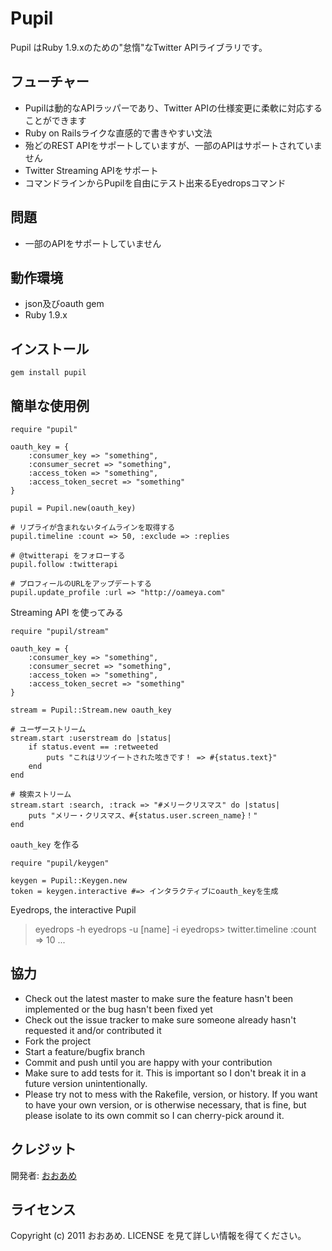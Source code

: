 Pupil
=============

Pupil はRuby 1.9.xのための"怠惰"なTwitter APIライブラリです。

フューチャー
-------------

* Pupilは動的なAPIラッパーであり、Twitter APIの仕様変更に柔軟に対応することができます
* Ruby on Railsライクな直感的で書きやすい文法
* 殆どのREST APIをサポートしていますが、一部のAPIはサポートされていません
* Twitter Streaming APIをサポート
* コマンドラインからPupilを自由にテスト出来るEyedropsコマンド

問題
-------------

* 一部のAPIをサポートしていません

動作環境
-------------

* json及びoauth gem
* Ruby 1.9.x

インストール
-------------

	gem install pupil

簡単な使用例
-------------

	require "pupil"
	
	oauth_key = {
		:consumer_key => "something",
		:consumer_secret => "something",
		:access_token => "something",
		:access_token_secret => "something"
	}
  
	pupil = Pupil.new(oauth_key)
	
	# リプライが含まれないタイムラインを取得する
	pupil.timeline :count => 50, :exclude => :replies
	
	# @twitterapi をフォローする
	pupil.follow :twitterapi
	
	# プロフィールのURLをアップデートする
	pupil.update_profile :url => "http://oameya.com"

Streaming API を使ってみる

	require "pupil/stream"
	
	oauth_key = {
		:consumer_key => "something",
		:consumer_secret => "something",
		:access_token => "something",
		:access_token_secret => "something"
	}
	
	stream = Pupil::Stream.new oauth_key
	
	# ユーザーストリーム
	stream.start :userstream do |status|
		if status.event == :retweeted
			puts "これはリツイートされた呟きです！ => #{status.text}"
		end
	end
	
	# 検索ストリーム
	stream.start :search, :track => "#メリークリスマス" do |status|
		puts "メリー・クリスマス、#{status.user.screen_name}！"
	end

`oauth_key` を作る

	require "pupil/keygen"
	
	keygen = Pupil::Keygen.new
	token = keygen.interactive #=> インタラクティブにoauth_keyを生成

Eyedrops, the interactive Pupil

  > eyedrops -h
  > eyedrops -u [name] -i
  eyedrops> twitter.timeline :count => 10
  ...

協力
-------------

* Check out the latest master to make sure the feature hasn't been implemented or the bug hasn't been fixed yet
* Check out the issue tracker to make sure someone already hasn't requested it and/or contributed it
* Fork the project
* Start a feature/bugfix branch
* Commit and push until you are happy with your contribution
* Make sure to add tests for it. This is important so I don't break it in a future version unintentionally.
* Please try not to mess with the Rakefile, version, or history. If you want to have your own version, or is otherwise necessary, that is fine, but please isolate to its own commit so I can cherry-pick around it.

クレジット
-------------

開発者: [おおあめ](http://twitter.com/o_ame)

ライセンス
-------------

Copyright (c) 2011 おおあめ. LICENSE を見て詳しい情報を得てください。

